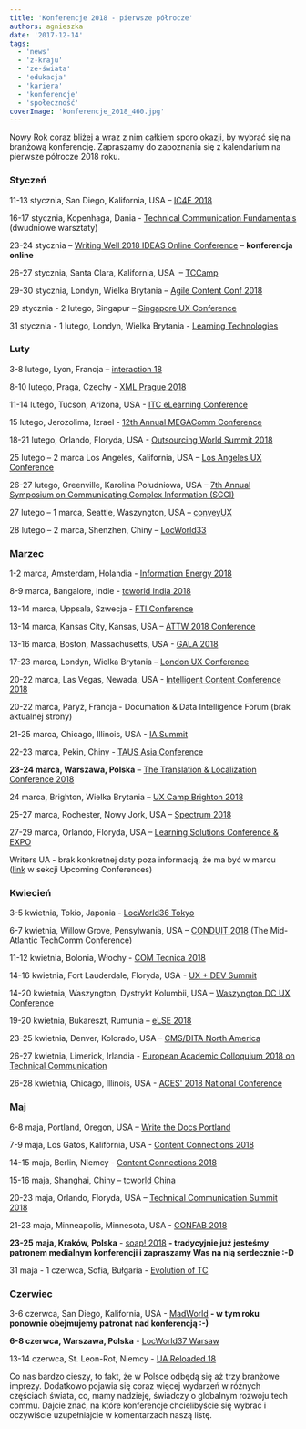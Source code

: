 ```yaml
---
title: 'Konferencje 2018 - pierwsze półrocze'
authors: agnieszka
date: '2017-12-14'
tags:
  - 'news'
  - 'z-kraju'
  - 'ze-świata'
  - 'edukacja'
  - 'kariera'
  - 'konferencje'
  - 'społeczność'
coverImage: 'konferencje_2018_460.jpg'
---
```


Nowy Rok coraz bliżej a wraz z nim całkiem sporo okazji, by wybrać się na
branżową konferencję. Zapraszamy do zapoznania się z kalendarium na pierwsze
półrocze 2018 roku.

<!--truncate-->

### Styczeń

11-13 stycznia, San Diego, Kalifornia, USA – [IC4E 2018](http://www.ic4e.net/)

16-17 stycznia, Kopenhaga, Dania -
[Technical Communication Fundamentals](http://write2users.com/technical-communication-fundamentals/)
(dwudniowe warsztaty)

23-24 stycznia
– [Writing Well 2018 IDEAS Online Conference](https://ideas.infomanagementcenter.com/) – **konferencja
online**

26-27 stycznia, Santa Clara, Kalifornia, USA
 – [TCCamp](http://www.tccamp.org/ 'TCCamp')

29-30 stycznia, Londyn, Wielka Brytania
– [Agile Content Conf 2018](https://2018.agilecontentconf.com/)

29 stycznia - 2 lutego, Singapur
– [Singapore UX Conference](https://www.nngroup.com/training/singapore/)

31 stycznia - 1 lutego, Londyn, Wielka Brytania -
[Learning Technologies](http://www.learningtechnologies.co.uk/welcome)

### Luty

3-8 lutego, Lyon, Francja – [interaction 18](http://interaction18.ixda.org/)

8-10 lutego, Praga, Czechy - [XML Prague 2018](http://www.xmlprague.cz/)

11-14 lutego, Tucson, Arizona, USA -
[ITC eLearning Conference](http://www.itcnetwork.org/aws/ITCN/pt/sp/elearning_home_page)

15 lutego, Jerozolima, Izrael -
[12th Annual MEGAComm Conference](http://megacomm.org/)

18-21 lutego, Orlando, Floryda, USA -
[Outsourcing World Summit 2018](http://www.iaop.org/summit)

25 lutego – 2 marca Los Angeles, Kalifornia, USA –
[Los Angeles UX Conference](https://www.nngroup.com/training/los-angeles/)

26-27 lutego, Greenville, Karolina Południowa, USA
– [7th Annual Symposium on Communicating Complex Information (SCCI)](http://workshop.design4complexity.com/SCCI-home.php)

27 lutego – 1 marca, Seattle, Waszyngton, USA – [conveyUX](http://conveyux.com/)

28 lutego – 2 marca, Shenzhen, Chiny
– [LocWorld33](https://locworld.com/events/locworld33-shenzhen-2017/)

### Marzec

1-2 marca, Amsterdam, Holandia -
[Information Energy 2018](http://www.informationenergy.org/)

8-9 marca, Bangalore, Indie - [tcworld India 2018](http://tcworld-india.com/)

13-14 marca, Uppsala, Szwecja -
[FTI Conference](http://www.teknikinformatoren.se/fti-konferens-2018/)

13-14 marca, Kansas City, Kansas, USA
– [ATTW 2018 Conference](http://attw.org/conference)

13-16 marca, Boston, Massachusetts, USA -
[GALA 2018](https://www.gala-global.org/conference/gala-2018-boston)

17-23 marca, Londyn, Wielka Brytania
– [London UX Conference](https://www.nngroup.com/training/london/)

20-22 marca, Las Vegas, Newada, USA -
[Intelligent Content Conference 2018](http://www.intelligentcontentconference.com/)

20-22 marca, Paryż, Francja - Documation & Data Intelligence Forum (brak
aktualnej strony)

21-25 marca, Chicago, Illinois, USA - [IA Summit](http://www.iasummit.org/)

22-23 marca, Pekin, Chiny -
[TAUS Asia Conference](https://www.taus.net/events/conferences/44-taus-asia-conference)

**23-24 marca, Warszawa,
Polska** – [The Translation & Localization Conference 2018](https://sites.grenadine.co/sites/tlc/en/tlc-2018)

24 marca, Brighton, Wielka Brytania
– [UX Camp Brighton 2018](https://www.uxcampbrighton.org/)

25-27 marca, Rochester, Nowy Jork, USA
– [Spectrum 2018](http://stc-rochester.org/spectrum/)

27-29 marca, Orlando, Floryda, USA
– [Learning Solutions Conference & EXPO](https://www.elearningguild.com/lscon/content/5200/learning-solutions-2018-conference--expo--home/)

Writers UA - brak konkretnej daty poza informacją, że ma być w marcu
([link](http://www.welinske.com/writersua-conferences/) w sekcji Upcoming
Conferences)

### Kwiecień

3-5 kwietnia, Tokio, Japonia -
[LocWorld36 Tokyo](https://locworld.com/events/locworld36-tokyo-2018/)

6-7 kwietnia, Willow Grove, Pensylwania, USA
– [CONDUIT 2018](http://www.stcpmc.org/conferences/conduit-2018/) (The
Mid-Atlantic TechComm Conference)

11-12 kwietnia, Bolonia, Włochy - [COM Tecnica 2018](http://comtecnica.it/)

14-16 kwietnia, Fort Lauderdale, Floryda, USA -
[UX + DEV Summit](https://uxdsummit.com/)

14-20 kwietnia, Waszyngton, Dystrykt Kolumbii, USA
– [Waszyngton DC UX Conference](https://www.nngroup.com/training/washington-dc/)

19-20 kwietnia, Bukareszt, Rumunia – [eLSE 2018](http://elseconference.eu/)

23-25 kwietnia, Denver, Kolorado, USA
– [CMS/DITA North America](https://cm-strategies.com/ 'CM Strategies/DITA')

26-27 kwietnia, Limerick, Irlandia
- [European Academic Colloquium 2018 on Technical Communication](https://www.teccom-frame.eu/index.php?id=152)

26-28 kwietnia, Chicago, Illinois, USA -
[ACES' 2018 National Conference](https://aceseditors.org/conference/2018)

### Maj

6-8 maja, Portland, Oregon, USA
– [Write the Docs Portland](http://www.writethedocs.org/conf/portland/2018/)

7-9 maja, Los Gatos, Kalifornia, USA -
[Content Connections 2018](https://www.istc.org.uk/event/content-connections-2018/)

14-15 maja, Berlin, Niemcy -
[Content Connections 2018](https://www.istc.org.uk/event/content-connections-2018-2/)

15-16 maja, Shanghai, Chiny – [tcworld China](http://tcworld-china.cn/)

20-23 maja, Orlando, Floryda, USA
– [Technical Communication Summit 2018](https://summit.stc.org/)

21-23 maja, Minneapolis, Minnesota, USA -
[CONFAB 2018](http://confabevents.com/)

**23-25 maja, Kraków, Polska** - [soap! 2018](http://soapconf.com/) **\-
tradycyjnie już jesteśmy patronem medialnym konferencji i zapraszamy Was na nią
serdecznie :-D**

31 maja - 1 czerwca, Sofia, Bułgaria -
[Evolution of TC](http://evolution-of-tc.com/)

### Czerwiec

3-6 czerwca, San Diego, Kalifornia, USA -
[MadWorld](https://www.madcapsoftware.com/conference/madworld-2018/) **\- w tym
roku ponownie obejmujemy patronat nad konferencją :-)**

**6-8 czerwca, Warszawa, Polska** - [LocWorld37 Warsaw](https://locworld.com/)

13-14 czerwca, St. Leon-Rot, Niemcy - [UA Reloaded 18](http://ua-reloaded.de/)

Co nas bardzo cieszy, to fakt, że w Polsce odbędą się aż trzy branżowe imprezy.
Dodatkowo pojawia się coraz więcej wydarzeń w różnych częściach świata, co, mamy
nadzieję, świadczy o globalnym rozwoju tech commu. Dajcie znać, na które
konferencje chcielibyście się wybrać i oczywiście uzupełniajcie w komentarzach
naszą listę.

